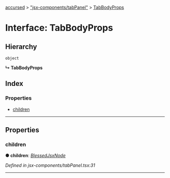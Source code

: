 [accursed](../README.md) > ["jsx-components/tabPanel"](../modules/_jsx_components_tabpanel_.md) > [TabBodyProps](../interfaces/_jsx_components_tabpanel_.tabbodyprops.md)

# Interface: TabBodyProps

## Hierarchy

 `object`

**↳ TabBodyProps**

## Index

### Properties

* [children](_jsx_components_tabpanel_.tabbodyprops.md#children)

---

## Properties

<a id="children"></a>

###  children

**● children**: *[BlessedJsxNode](../modules/_jsx_types_.__global.jsx.md#blessedjsxnode)*

*Defined in jsx-components/tabPanel.tsx:31*

___


